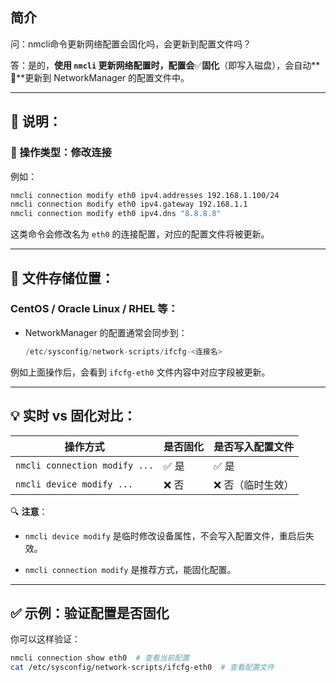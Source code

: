 ## 简介

问：nmcli命令更新网络配置会固化吗，会更新到配置文件吗？

答：是的，**使用 `nmcli` 更新网络配置时，配置会**✅**固化**（即写入磁盘），会自动**📝**更新到 NetworkManager 的配置文件中。

---

## 📌 说明：

### 🔧 操作类型：**修改连接**

例如：

```bash
nmcli connection modify eth0 ipv4.addresses 192.168.1.100/24
nmcli connection modify eth0 ipv4.gateway 192.168.1.1
nmcli connection modify eth0 ipv4.dns "8.8.8.8"
```

这类命令会修改名为 `eth0` 的连接配置，对应的配置文件将被更新。

---

## 📁 文件存储位置：

### CentOS / Oracle Linux / RHEL 等：

-   NetworkManager 的配置通常会同步到：
    
    ```swift
    /etc/sysconfig/network-scripts/ifcfg-<连接名>
    ```
    

例如上面操作后，会看到 `ifcfg-eth0` 文件内容中对应字段被更新。

---

## 💡 实时 vs 固化对比：

| 操作方式 | 是否固化 | 是否写入配置文件 |
| --- | --- | --- |
| `nmcli connection modify ...` | ✅ 是 | ✅ 是 |
| `nmcli device modify ...` | ❌ 否 | ❌ 否（临时生效） |

🔍 **注意**：

-   `nmcli device modify` 是临时修改设备属性，不会写入配置文件，重启后失效。
    
-   `nmcli connection modify` 是推荐方式，能固化配置。
    

---

## ✅ 示例：验证配置是否固化

你可以这样验证：

```bash
nmcli connection show eth0  # 查看当前配置
cat /etc/sysconfig/network-scripts/ifcfg-eth0  # 查看配置文件
```
